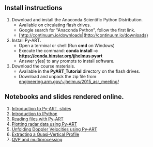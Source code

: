 
## Install instructions

1. Download and install the Anaconda Scientific Python Distribution.
    * Available on circulating flash drives.
    * Google search for "Anaconda Python", follow the first link.
    * [http://continuum.io/downloads](http://continuum.io/downloads)
2. Install Py-ART.
    * Open a terminal or shell (Run **cmd** on Windows)
    * Execute the command: **conda install -c https://conda.binstar.org/jjhelmus pyart** 
    * Answer y[es] to any prompts to install software.
3. Download the course materials.
    * Available in the **PyART_Tutorial** directory on the flash drives.
    * Download and unpack the zip file from [engineering.arm.gov/~jhelmus/2015_asr_meeting/](https://engineering.arm.gov/~jhelmus/2015_asr_meeting/)


## Notebooks and slides rendered online.
1. [Introduction to Py-ART, slides](http://slideviewer.herokuapp.com/urls/raw.githubusercontent.com/ARM-DOE/notebooks/master/ASR_PI_2015/01_Introduction_to_PyART.ipynb?create=1#/)
2. [Introduction to IPython](http://nbviewer.ipython.org/github/ARM-DOE/notebooks/blob/master/ASR_PI_2015/02_Introduction_to_IPython.ipynb)
3. [Reading files with Py-ART](http://nbviewer.ipython.org/github/ARM-DOE/notebooks/blob/master/ASR_PI_2015/03_Reading_files_with_PyART.ipynb)
4. [Plotting radar data using Py-ART](http://nbviewer.ipython.org/github/ARM-DOE/notebooks/blob/master/ASR_PI_2015/04_Plotting_data_using_PyART.ipynb)
5. [Unfolding Doppler Velocities using Py-ART](http://nbviewer.ipython.org/github/ARM-DOE/notebooks/blob/master/ASR_PI_2015/05_Unfold_Doppler_Velocities_Using_PyART.ipynb)
6. [Extracting a Quasi-Vertical Profile](http://nbviewer.ipython.org/github/ARM-DOE/notebooks/blob/master/ASR_PI_2015/06_Quasi_vertical_profile_single%20.ipynb)
7. [QVP and multiprocessing](http://nbviewer.ipython.org/github/ARM-DOE/notebooks/blob/master/ASR_PI_2015/07_QVP_and_multiprocessing.ipynb)
